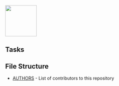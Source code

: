 ##
# <a href="url"><img src="https://s3.amazonaws.com/intranet-projects-files/holbertonschool-low_level_programming/235/shell.jpeg" align="middle" width="100" height="100"></a>
## Tasks
## File Structure
* [AUTHORS](AUTHORS) - List of contributors to this repository
